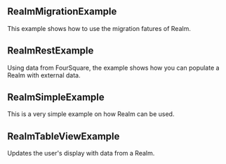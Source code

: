 RealmMigrationExample
---------------------

This example shows how to use the migration fatures
of Realm.


RealmRestExample
----------------

Using data from FourSquare, the example shows how you
can populate a Realm with external data. 


RealmSimpleExample
------------------

This is a very simple example on how Realm can be used.


RealmTableViewExample
---------------------

Updates the user's display with data from a Realm.
